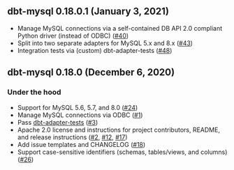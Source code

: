 ## dbt-mysql 0.18.0.1 (January 3, 2021)

- Manage MySQL connections via a self-contained DB API 2.0 compliant Python driver (instead of ODBC) ([#40](https://github.com/dbeatty10/dbt-mysql/pull/40))
- Split into two separate adapters for MySQL 5.x and 8.x ([#43](https://github.com/dbeatty10/dbt-mysql/pull/43))
- Integration tests via (custom) dbt-adapter-tests ([#48](https://github.com/dbeatty10/dbt-mysql/pull/48))

## dbt-mysql 0.18.0 (December 6, 2020)

### Under the hood
- Support for MySQL 5.6, 5.7, and 8.0 ([#24](https://github.com/dbeatty10/dbt-mysql/pull/24))
- Manage MySQL connections via ODBC ([#1](https://github.com/dbeatty10/dbt-mysql/pull/1))
- Pass [dbt-adapter-tests](https://github.com/dbeatty10/dbt-adapter-tests) ([#3](https://github.com/dbeatty10/dbt-mysql/pull/3))
- Apache 2.0 license and instructions for project contributors, README, and release instructions ([#2](https://github.com/dbeatty10/dbt-mysql/pull/2), [#12](https://github.com/dbeatty10/dbt-mysql/pull/12), [#17](https://github.com/dbeatty10/dbt-mysql/pull/17))
- Add issue templates and CHANGELOG ([#18](https://github.com/dbeatty10/dbt-mysql/pull/18))
- Support case-sensitive identifiers (schemas, tables/views, and columns) ([#26](https://github.com/dbeatty10/dbt-mysql/pull/26))
